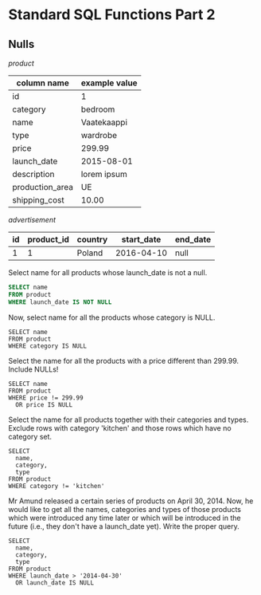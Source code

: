 # Standard SQL Functions Part 2

## Nulls

_product_

| column name  | example value |
| ----| ---- |
| id   | 1 |
| category | bedroom |
| name	 | Vaatekaappi |
| type | wardrobe |
|	price	| 299.99 |
| launch_date | 2015-08-01 |
| description | lorem ipsum |
| production_area | UE |
| shipping_cost | 10.00 |

_advertisement_

| id  | product_id | country | start_date | end_date |
| ----| ---- | ---- | ---- | ---- |
| 1  | 1 | Poland | 2016-04-10 | null |

Select name for all products whose launch_date is not a null.

```sql
SELECT name
FROM product
WHERE launch_date IS NOT NULL
```

Now, select name for all the products whose category is NULL.

```
SELECT name
FROM product
WHERE category IS NULL
```

Select the name for all the products with a price different than 299.99. Include NULLs!

```
SELECT name
FROM product
WHERE price != 299.99
  OR price IS NULL
```

Select the name for all products together with their categories and types. Exclude rows with category 'kitchen' and those rows which have no category set.

```
SELECT
  name,
  category,
  type
FROM product
WHERE category != 'kitchen'
```

Mr Amund released a certain series of products on April 30, 2014. Now, he would like to get all the names, categories and types of those products which were introduced any time later or which will be introduced in the future (i.e., they don't have a launch_date yet). Write the proper query.

```
SELECT
  name,
  category,
  type
FROM product
WHERE launch_date > '2014-04-30'
  OR launch_date IS NULL
```